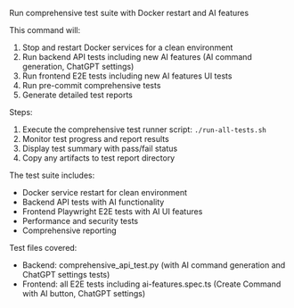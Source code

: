 Run comprehensive test suite with Docker restart and AI features

This command will:
1. Stop and restart Docker services for a clean environment
2. Run backend API tests including new AI features (AI command generation, ChatGPT settings)
3. Run frontend E2E tests including new AI features UI tests
4. Run pre-commit comprehensive tests
5. Generate detailed test reports

Steps:
1. Execute the comprehensive test runner script: `./run-all-tests.sh`
2. Monitor test progress and report results
3. Display test summary with pass/fail status
4. Copy any artifacts to test report directory

The test suite includes:
- Docker service restart for clean environment
- Backend API tests with AI functionality
- Frontend Playwright E2E tests with AI UI features
- Performance and security tests
- Comprehensive reporting

Test files covered:
- Backend: comprehensive_api_test.py (with AI command generation and ChatGPT settings tests)
- Frontend: all E2E tests including ai-features.spec.ts (Create Command with AI button, ChatGPT settings)